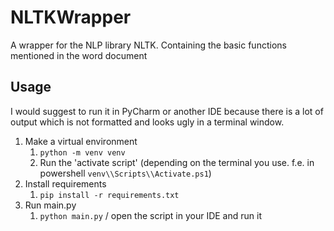 # NLTKWrapper
A wrapper for the NLP library NLTK. Containing the basic functions mentioned in the word document

## Usage
I would suggest to run it in PyCharm or another IDE because there is a lot of output which is not formatted and looks ugly in a terminal window.
1. Make a virtual environment
   1. `python -m venv venv`
   2. Run the 'activate script' (depending on the terminal you use. f.e. in powershell `venv\\Scripts\\Activate.ps1`)
2. Install requirements
   1. `pip install -r requirements.txt`
3. Run main.py
   1. `python main.py` / open the script in your IDE and run it
